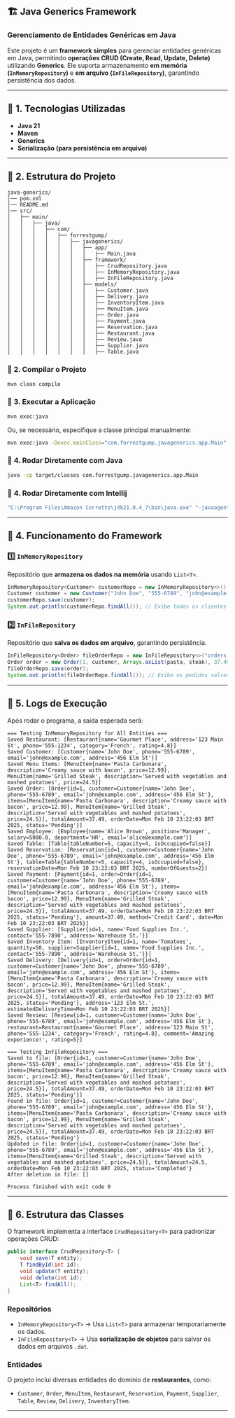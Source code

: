 ## 🏗️ **Java Generics Framework**
### **Gerenciamento de Entidades Genéricas em Java**

Este projeto é um **framework simples** para gerenciar entidades genéricas em Java, permitindo **operações CRUD (Create, Read, Update, Delete)** utilizando **Generics**. Ele suporta armazenamento **em memória (`InMemoryRepository`)** e **em arquivo (`InFileRepository`)**, garantindo persistência dos dados.

---

## 📌 **1. Tecnologias Utilizadas**
- **Java 21**
- **Maven**
- **Generics**
- **Serialização (para persistência em arquivo)**

---

## 📌 **2. Estrutura do Projeto**
```
java-generics/
│── pom.xml
│── README.md
│── src/
│   ├── main/
│   │   ├── java/
│   │   │   ├── com/
│   │   │   │   ├── forrestgump/
│   │   │   │   │   ├── javagenerics/
│   │   │   │   │   │   ├── app/
│   │   │   │   │   │   │   ├── Main.java
│   │   │   │   │   │   ├── framework/
│   │   │   │   │   │   │   ├── CrudRepository.java
│   │   │   │   │   │   │   ├── InMemoryRepository.java
│   │   │   │   │   │   │   ├── InFileRepository.java
│   │   │   │   │   │   ├── models/
│   │   │   │   │   │   │   ├── Customer.java
│   │   │   │   │   │   │   ├── Delivery.java
│   │   │   │   │   │   │   ├── InventoryItem.java
│   │   │   │   │   │   │   ├── MenuItem.java
│   │   │   │   │   │   │   ├── Order.java
│   │   │   │   │   │   │   ├── Payment.java
│   │   │   │   │   │   │   ├── Reservation.java
│   │   │   │   │   │   │   ├── Restaurant.java
│   │   │   │   │   │   │   ├── Review.java
│   │   │   │   │   │   │   ├── Supplier.java
│   │   │   │   │   │   │   ├── Table.java
```


### 🔹 **2. Compilar o Projeto**
```sh
mvn clean compile
```

### 🔹 **3. Executar a Aplicação**
```sh
mvn exec:java
```

Ou, se necessário, especifique a classe principal manualmente:
```sh
mvn exec:java -Dexec.mainClass="com.forrestgump.javagenerics.app.Main"
```

### 🔹 **4. Rodar Diretamente com Java**
```sh
java -cp target/classes com.forrestgump.javagenerics.app.Main
```

### 🔹 **4. Rodar Diretamente com Intellij**
```sh
"C:\Program Files\Amazon Corretto\jdk21.0.4_7\bin\java.exe" "-javaagent:C:\Program Files\JetBrains\IntelliJ IDEA 2024.1.4\lib\idea_rt.jar=62362:C:\Program Files\JetBrains\IntelliJ IDEA 2024.1.4\bin" -Dfile.encoding=UTF-8 -Dsun.stdout.encoding=UTF-8 -Dsun.stderr.encoding=UTF-8 -classpath C:\Users\chris\java-projects\java-generics\target\classes com.forrestgump.javagenerics.app.Main
```


---

## 📌 **4. Funcionamento do Framework**
### **1️⃣ `InMemoryRepository`**
Repositório que **armazena os dados na memória** usando `List<T>`.

```java
InMemoryRepository<Customer> customerRepo = new InMemoryRepository<>();
Customer customer = new Customer("John Doe", "555-6789", "john@example.com", "456 Elm St");
customerRepo.save(customer);
System.out.println(customerRepo.findAll()); // Exibe todos os clientes
```

### **2️⃣ `InFileRepository`**
Repositório que **salva os dados em arquivo**, garantindo persistência.

```java
InFileRepository<Order> fileOrderRepo = new InFileRepository<>("orders.dat");
Order order = new Order(1, customer, Arrays.asList(pasta, steak), 37.49, new Date(), "Pending");
fileOrderRepo.save(order);
System.out.println(fileOrderRepo.findAll()); // Exibe os pedidos salvos
```

---

## 📌 **5. Logs de Execução**
Após rodar o programa, a saída esperada será:

```
=== Testing InMemoryRepository for All Entities ===
Saved Restaurant: [Restaurant{name='Gourmet Place', address='123 Main St', phone='555-1234', category='French', rating=4.8}]
Saved Customer: [Customer{name='John Doe', phone='555-6789', email='john@example.com', address='456 Elm St'}]
Saved Menu Items: [MenuItem{name='Pasta Carbonara', description='Creamy sauce with bacon', price=12.99}, MenuItem{name='Grilled Steak', description='Served with vegetables and mashed potatoes', price=24.5}]
Saved Order: [Order{id=1, customer=Customer{name='John Doe', phone='555-6789', email='john@example.com', address='456 Elm St'}, items=[MenuItem{name='Pasta Carbonara', description='Creamy sauce with bacon', price=12.99}, MenuItem{name='Grilled Steak', description='Served with vegetables and mashed potatoes', price=24.5}], totalAmount=37.49, orderDate=Mon Feb 10 23:22:03 BRT 2025, status='Pending'}]
Saved Employee: [Employee{name='Alice Brown', position='Manager', salary=5000.0, department='HR', email='alice@example.com'}]
Saved Table: [Table{tableNumber=5, capacity=4, isOccupied=false}]
Saved Reservation: [Reservation{id=1, customer=Customer{name='John Doe', phone='555-6789', email='john@example.com', address='456 Elm St'}, table=Table{tableNumber=5, capacity=4, isOccupied=false}, reservationDate=Mon Feb 10 23:22:03 BRT 2025, numberOfGuests=2}]
Saved Payment: [Payment{id=1, order=Order{id=1, customer=Customer{name='John Doe', phone='555-6789', email='john@example.com', address='456 Elm St'}, items=[MenuItem{name='Pasta Carbonara', description='Creamy sauce with bacon', price=12.99}, MenuItem{name='Grilled Steak', description='Served with vegetables and mashed potatoes', price=24.5}], totalAmount=37.49, orderDate=Mon Feb 10 23:22:03 BRT 2025, status='Pending'}, amount=37.49, method='Credit Card', date=Mon Feb 10 23:22:03 BRT 2025}]
Saved Supplier: [Supplier{id=1, name='Food Supplies Inc.', contact='555-7890', address='Warehouse St.'}]
Saved Inventory Item: [InventoryItem{id=1, name='Tomatoes', quantity=50, supplier=Supplier{id=1, name='Food Supplies Inc.', contact='555-7890', address='Warehouse St.'}}]
Saved Delivery: [Delivery{id=1, order=Order{id=1, customer=Customer{name='John Doe', phone='555-6789', email='john@example.com', address='456 Elm St'}, items=[MenuItem{name='Pasta Carbonara', description='Creamy sauce with bacon', price=12.99}, MenuItem{name='Grilled Steak', description='Served with vegetables and mashed potatoes', price=24.5}], totalAmount=37.49, orderDate=Mon Feb 10 23:22:03 BRT 2025, status='Pending'}, address='123 Elm St.', estimatedDeliveryTime=Mon Feb 10 23:22:03 BRT 2025}]
Saved Review: [Review{id=1, customer=Customer{name='John Doe', phone='555-6789', email='john@example.com', address='456 Elm St'}, restaurant=Restaurant{name='Gourmet Place', address='123 Main St', phone='555-1234', category='French', rating=4.8}, comment='Amazing experience!', rating=5}]

=== Testing InFileRepository ===
Saved to file: [Order{id=1, customer=Customer{name='John Doe', phone='555-6789', email='john@example.com', address='456 Elm St'}, items=[MenuItem{name='Pasta Carbonara', description='Creamy sauce with bacon', price=12.99}, MenuItem{name='Grilled Steak', description='Served with vegetables and mashed potatoes', price=24.5}], totalAmount=37.49, orderDate=Mon Feb 10 23:22:03 BRT 2025, status='Pending'}]
Found in file: Order{id=1, customer=Customer{name='John Doe', phone='555-6789', email='john@example.com', address='456 Elm St'}, items=[MenuItem{name='Pasta Carbonara', description='Creamy sauce with bacon', price=12.99}, MenuItem{name='Grilled Steak', description='Served with vegetables and mashed potatoes', price=24.5}], totalAmount=37.49, orderDate=Mon Feb 10 23:22:03 BRT 2025, status='Pending'}
Updated in file: Order{id=1, customer=Customer{name='John Doe', phone='555-6789', email='john@example.com', address='456 Elm St'}, items=[MenuItem{name='Grilled Steak', description='Served with vegetables and mashed potatoes', price=24.5}], totalAmount=24.5, orderDate=Mon Feb 10 23:22:03 BRT 2025, status='Completed'}
After deletion in file: []

Process finished with exit code 0
```

---

## 📌 **6. Estrutura das Classes**
O framework implementa a interface `CrudRepository<T>` para padronizar operações CRUD:

```java
public interface CrudRepository<T> {
    void save(T entity);
    T findById(int id);
    void update(T entity);
    void delete(int id);
    List<T> findAll();
}
```

### **Repositórios**
- `InMemoryRepository<T>` → Usa `List<T>` para armazenar temporariamente os dados.
- `InFileRepository<T>` → Usa **serialização de objetos** para salvar os dados em arquivos `.dat`.

### **Entidades**
O projeto inclui diversas entidades do domínio de **restaurantes**, como:
- `Customer`, `Order`, `MenuItem`, `Restaurant`, `Reservation`, `Payment`, `Supplier`, `Table`, `Review`, `Delivery`, `InventoryItem`.

---
